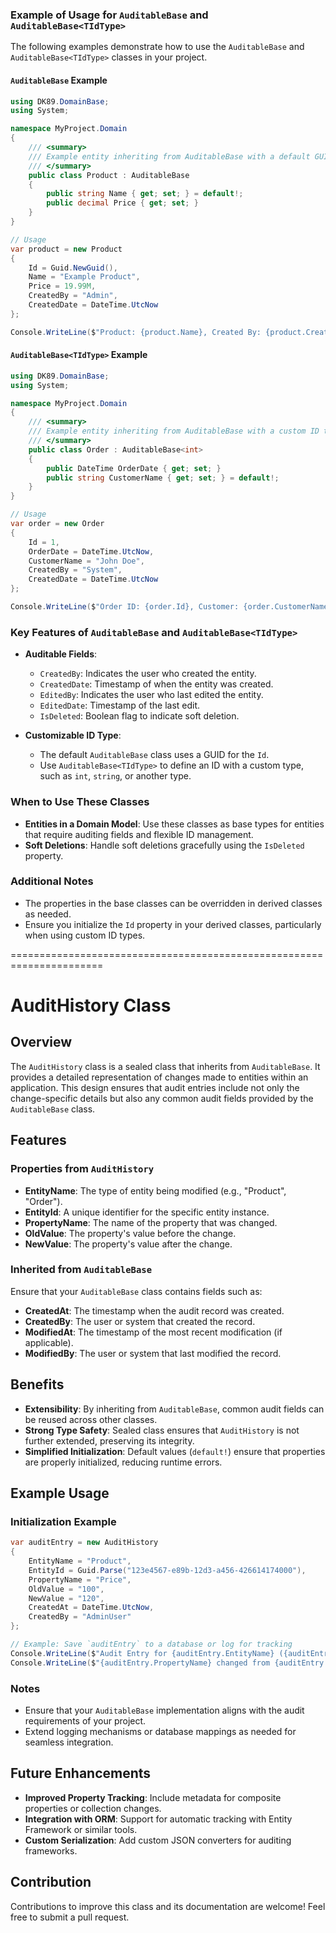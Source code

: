 ﻿### Example of Usage for `AuditableBase` and `AuditableBase<TIdType>`

The following examples demonstrate how to use the `AuditableBase` and `AuditableBase<TIdType>` classes in your project.

#### `AuditableBase` Example

```csharp
using DK89.DomainBase;
using System;

namespace MyProject.Domain
{
    /// <summary>
    /// Example entity inheriting from AuditableBase with a default GUID as ID.
    /// </summary>
    public class Product : AuditableBase
    {
        public string Name { get; set; } = default!;
        public decimal Price { get; set; }
    }
}

// Usage
var product = new Product
{
    Id = Guid.NewGuid(),
    Name = "Example Product",
    Price = 19.99M,
    CreatedBy = "Admin",
    CreatedDate = DateTime.UtcNow
};

Console.WriteLine($"Product: {product.Name}, Created By: {product.CreatedBy}, Created At: {product.CreatedDate}");
```

#### `AuditableBase<TIdType>` Example

```csharp
using DK89.DomainBase;
using System;

namespace MyProject.Domain
{
    /// <summary>
    /// Example entity inheriting from AuditableBase with a custom ID type.
    /// </summary>
    public class Order : AuditableBase<int>
    {
        public DateTime OrderDate { get; set; }
        public string CustomerName { get; set; } = default!;
    }
}

// Usage
var order = new Order
{
    Id = 1,
    OrderDate = DateTime.UtcNow,
    CustomerName = "John Doe",
    CreatedBy = "System",
    CreatedDate = DateTime.UtcNow
};

Console.WriteLine($"Order ID: {order.Id}, Customer: {order.CustomerName}, Order Date: {order.OrderDate}");
```

### Key Features of `AuditableBase` and `AuditableBase<TIdType>`
- **Auditable Fields**:
  - `CreatedBy`: Indicates the user who created the entity.
  - `CreatedDate`: Timestamp of when the entity was created.
  - `EditedBy`: Indicates the user who last edited the entity.
  - `EditedDate`: Timestamp of the last edit.
  - `IsDeleted`: Boolean flag to indicate soft deletion.
  
- **Customizable ID Type**:
  - The default `AuditableBase` class uses a GUID for the `Id`.
  - Use `AuditableBase<TIdType>` to define an ID with a custom type, such as `int`, `string`, or another type.

### When to Use These Classes
- **Entities in a Domain Model**: Use these classes as base types for entities that require auditing fields and flexible ID management.
- **Soft Deletions**: Handle soft deletions gracefully using the `IsDeleted` property.
  
### Additional Notes
- The properties in the base classes can be overridden in derived classes as needed.
- Ensure you initialize the `Id` property in your derived classes, particularly when using custom ID types.

======================================================================

# AuditHistory Class

## Overview

The `AuditHistory` class is a sealed class that inherits from `AuditableBase`. It provides a detailed representation of changes made to entities within an application. This design ensures that audit entries include not only the change-specific details but also any common audit fields provided by the `AuditableBase` class.

## Features

### Properties from `AuditHistory`

- **EntityName**: The type of entity being modified (e.g., "Product", "Order").
- **EntityId**: A unique identifier for the specific entity instance.
- **PropertyName**: The name of the property that was changed.
- **OldValue**: The property's value before the change.
- **NewValue**: The property's value after the change.

### Inherited from `AuditableBase`

Ensure that your `AuditableBase` class contains fields such as:
- **CreatedAt**: The timestamp when the audit record was created.
- **CreatedBy**: The user or system that created the record.
- **ModifiedAt**: The timestamp of the most recent modification (if applicable).
- **ModifiedBy**: The user or system that last modified the record.

## Benefits

- **Extensibility**: By inheriting from `AuditableBase`, common audit fields can be reused across other classes.
- **Strong Type Safety**: Sealed class ensures that `AuditHistory` is not further extended, preserving its integrity.
- **Simplified Initialization**: Default values (`default!`) ensure that properties are properly initialized, reducing runtime errors.

## Example Usage

### Initialization Example

```csharp
var auditEntry = new AuditHistory
{
    EntityName = "Product",
    EntityId = Guid.Parse("123e4567-e89b-12d3-a456-426614174000"),
    PropertyName = "Price",
    OldValue = "100",
    NewValue = "120",
    CreatedAt = DateTime.UtcNow,
    CreatedBy = "AdminUser"
};

// Example: Save `auditEntry` to a database or log for tracking
Console.WriteLine($"Audit Entry for {auditEntry.EntityName} ({auditEntry.EntityId})");
Console.WriteLine($"{auditEntry.PropertyName} changed from {auditEntry.OldValue} to {auditEntry.NewValue}");
```

### Notes

- Ensure that your `AuditableBase` implementation aligns with the audit requirements of your project.
- Extend logging mechanisms or database mappings as needed for seamless integration.

## Future Enhancements

- **Improved Property Tracking**: Include metadata for composite properties or collection changes.
- **Integration with ORM**: Support for automatic tracking with Entity Framework or similar tools.
- **Custom Serialization**: Add custom JSON converters for auditing frameworks.

## Contribution

Contributions to improve this class and its documentation are welcome! Feel free to submit a pull request.
```